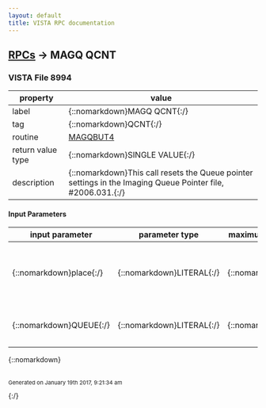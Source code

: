 ```yaml
---
layout: default
title: VISTA RPC documentation
---
```




## [RPCs](TableOfContent.md) &#8594; MAGQ QCNT 



### VISTA File 8994 


 property | value 
--- | --- 
 label | {::nomarkdown}MAGQ QCNT{:/}
 tag | {::nomarkdown}QCNT{:/}
 routine | [MAGQBUT4](http://code.osehra.org/dox/Routine_MAGQBUT4_source.html)
 return value type | {::nomarkdown}SINGLE VALUE{:/}
 description | {::nomarkdown}This call resets the Queue pointer settings in the Imaging Queue Pointer file, #2006.031.{:/}

#### Input Parameters

| input parameter | parameter type | maximum data length | required | description | 
| --- | --- | --- | --- | --- | 
| {::nomarkdown}place{:/} | {::nomarkdown}LITERAL{:/} | {::nomarkdown}999{:/} | {::nomarkdown}true{:/} | {::nomarkdown}This field represents the internal entry number of the site parameter file, #2006.1.{:/} | 
| {::nomarkdown}QUEUE{:/} | {::nomarkdown}LITERAL{:/} | {::nomarkdown}33{:/} | {::nomarkdown}true{:/} | {::nomarkdown}This is the queue entry to be updated by this method.{:/} | 

{::nomarkdown} <br/><br/><p style="font-size: 11px">Generated on January 19th 2017, 9:21:34 am</p>{:/}